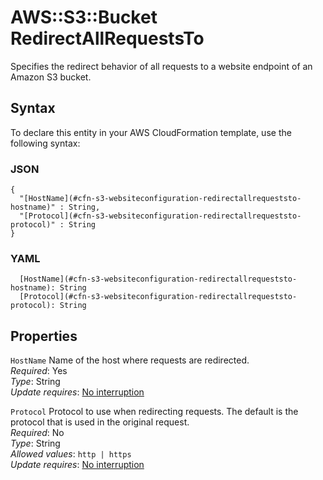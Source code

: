 # AWS::S3::Bucket RedirectAllRequestsTo<a name="aws-properties-s3-websiteconfiguration-redirectallrequeststo"></a>

Specifies the redirect behavior of all requests to a website endpoint of an Amazon S3 bucket\.

## Syntax<a name="aws-properties-s3-websiteconfiguration-redirectallrequeststo-syntax"></a>

To declare this entity in your AWS CloudFormation template, use the following syntax:

### JSON<a name="aws-properties-s3-websiteconfiguration-redirectallrequeststo-syntax.json"></a>

```
{
  "[HostName](#cfn-s3-websiteconfiguration-redirectallrequeststo-hostname)" : String,
  "[Protocol](#cfn-s3-websiteconfiguration-redirectallrequeststo-protocol)" : String
}
```

### YAML<a name="aws-properties-s3-websiteconfiguration-redirectallrequeststo-syntax.yaml"></a>

```
  [HostName](#cfn-s3-websiteconfiguration-redirectallrequeststo-hostname): String
  [Protocol](#cfn-s3-websiteconfiguration-redirectallrequeststo-protocol): String
```

## Properties<a name="aws-properties-s3-websiteconfiguration-redirectallrequeststo-properties"></a>

`HostName` <a name="cfn-s3-websiteconfiguration-redirectallrequeststo-hostname"></a>
Name of the host where requests are redirected\.  
_Required_: Yes  
_Type_: String  
_Update requires_: [No interruption](https://docs.aws.amazon.com/AWSCloudFormation/latest/UserGuide/using-cfn-updating-stacks-update-behaviors.html#update-no-interrupt)

`Protocol` <a name="cfn-s3-websiteconfiguration-redirectallrequeststo-protocol"></a>
Protocol to use when redirecting requests\. The default is the protocol that is used in the original request\.  
_Required_: No  
_Type_: String  
_Allowed values_: `http | https`  
_Update requires_: [No interruption](https://docs.aws.amazon.com/AWSCloudFormation/latest/UserGuide/using-cfn-updating-stacks-update-behaviors.html#update-no-interrupt)
